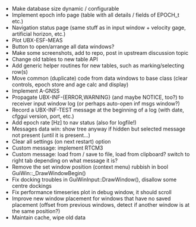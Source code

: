 - Make database size dynamic / configurable
- Implement epoch info page (table with all details / fields of EPOCH_t etc.)
- Navigation status page (same stuff as in input window + velocity gage, artificial horizon, etc.)
- Plot UBX-ESF-MEAS
- Button to open/arrange all data windows?
- Make some screenshots, add to repo, post in upstream discussion topic
- Change old tables to new table API
- Add generic helper routines for new tables, such as marking/selecting row(s)
- Move common (duplicate) code from data windows to base class (clear controls, epoch store and age calc and display)
- Implement A-GNSS
- Propagate UBX-INF-{ERROR,WARNING} (and maybe NOTICE, too?) to receiver input window log (or perhaps auto-open inf msgs window?)
- Record a UBX-INF-TEST message at the beginning of a log (with date, cfggui version, port, etc.)
- Add epoch rate [Hz] to nav status (also for logfile!)
- Messages data win: show tree anyway if hidden but selected message not present (until it is present...)
- Clear all settings (on next restart) option
- Custom message: implement RTCM3
- Custom message: load from / save to file, load from clipboard? switch to right tab depending on what message it is?
- Remove the set window position (context menu) rubbish in bool GuiWin::_DrawWindowBegin()
- Fix docking troubles in GuiWinInput::DrawWindow(), disallow some centre dockings
- Fix performance timeseries plot in debug window, it should scroll
- Improve new window placement for windows that have no saved placement (offset from previous windows, detect if another window is at the same position?)
- Maintain cache, wipe old data
